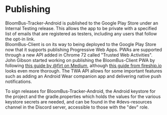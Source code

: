 # Publishing

BloomBus-Tracker-Android is published to the Google Play Store under an Internal Testing release. This allows the app to be private with a specified list of emails that are registered as testers, including any users that follow the opt-in link.  
BloomBus-Client is on its way to being deployed to the Google Play Store now that it supports publishing Progressive Web Apps. PWAs are supported through a new API added in Chrome 72 called "Trusted Web Activities". John Gibson started working on publishing the BloomBus-Client PWA by following [this guide by @firt on Medium](https://medium.com/@firt/google-play-store-now-open-for-progressive-web-apps-ec6f3c6ff3cc), although [this guide from fireship.io](https://fireship.io/lessons/pwa-to-play-store/) looks even more thorough. The TWA API allows for some important features such as adding an Android Wear companion app and delivering native push notifications.

To sign releases for BloomBus-Tracker-Android, the Android keystore for the project and the gradle.properties which holds the values for the various keystore secrets are needed, and can be found in the \#devs-resources channel in the Discord server, accessible to those with the "dev" role.

